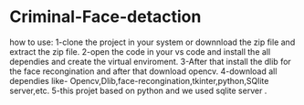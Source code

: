# Criminal-Face-detaction
how to use:
1-clone the project in your system or downnload the zip file and extract the zip file.
2-open the code in your vs code and install the all dependies and create the virtual enviroment.
3-After that install the dlib for the face recongination and after that download opencv.
4-download all dependies like- Opencv,Dlib,face-recongination,tkinter,python,SQlite server,etc.
5-this projet based on python and we used sqlite server .
